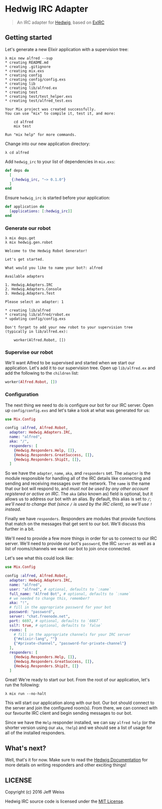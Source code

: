 # Hedwig IRC Adapter
> An IRC adapter for [Hedwig](https://github.com/hedwig-im/hedwig), based
> on [ExIRC](https://github.com/bitwalker/exirc)

## Getting started

Let's generate a new Elixir application with a supervision tree:

```
λ mix new alfred --sup
* creating README.md
* creating .gitignore
* creating mix.exs
* creating config
* creating config/config.exs
* creating lib
* creating lib/alfred.ex
* creating test
* creating test/test_helper.exs
* creating test/alfred_test.exs

Your Mix project was created successfully.
You can use "mix" to compile it, test it, and more:

    cd alfred
    mix test

Run "mix help" for more commands.
```

Change into our new application directory:

```
λ cd alfred
```

Add `hedwig_irc` to your list of dependencies in `mix.exs`:

```elixir
def deps do
  [
   {:hedwig_irc, "~> 0.1.0"}
  ]
end
```

Ensure `hedwig_irc` is started before your application:

```elixir
def application do
  [applications: [:hedwig_irc]]
end
```

### Generate our robot

```
λ mix deps.get
λ mix hedwig.gen.robot

Welcome to the Hedwig Robot Generator!

Let's get started.

What would you like to name your bot?: alfred

Available adapters

1. Hedwig.Adapters.IRC
2. Hedwig.Adapters.Console
3. Hedwig.Adapters.Test

Please select an adapter: 1

* creating lib/alfred
* creating lib/alfred/robot.ex
* updating config/config.exs

Don't forget to add your new robot to your supervision tree
(typically in lib/alfred.ex):

    worker(Alfred.Robot, [])
```

### Supervise our robot

We'll want Alfred to be supervised and started when we start our application.
Let's add it to our supervision tree. Open up `lib/alfred.ex` and add the
following to the `children` list:

```elixir
worker(Alfred.Robot, [])
```

### Configuration

The next thing we need to do is configure our bot for our IRC server. Open
up `config/config.exs` and let's take a look at what was generated for us:

```elixir
use Mix.Config

config :alfred, Alfred.Robot,
  adapter: Hedwig.Adapters.IRC,
  name: "alfred",
  aka: "/",
  responders: [
    {Hedwig.Responders.Help, []},
    {Hedwig.Responders.GreatSuccess, []},
    {Hedwig.Responders.ShipIt, []},
  ]
```

So we have the `adapter`, `name`, `aka`, and `responders` set. The `adapter` is
the module responsible for handling all of the IRC details like connecting
and sending and receiving messages over the network. The `name` is the name
that our bot will respond to, and _must not be used by any other account registered
or active on IRC_. The `aka` (also known as) field is optional, but it
allows us to address our bot with an alias. By default, this alias is set to
`/`; _we'll need to change that (since `/` is used by the IRC client), so
we'll use `!` instead_.

Finally we have `responders`. Responders are modules that provide functions that
match on the messages that get sent to our bot. We'll discuss this further in
a bit.

We'll need to provide a few more things in order for us to connect to our
IRC server. We'll need to provide our bot's `password`, the IRC `server` as well as
a list of rooms/channels we want our bot to join once connected.

Let's see what this could look like:

```elixir
use Mix.Config

config :alfred, Alfred.Robot,
  adapter: Hedwig.Adapters.IRC,
  name: "alfred",
  user: "alfred", # optional, defaults to `:name`
  full_name: "Alfred Bot", # optional, defaults to `:name`
  # we needed to change this, remember?
  aka: "!",
  # fill in the appropriate password for your bot
  password: "password",
  server: "chat.freenode.net",
  port: 6697, # optional, defaults to `6667`
  ssl?: true, # optional, defaults to `false`
  rooms: [
    # fill in the appropriate channels for your IRC server
    {"#elixir-lang", ""}
    {"#private-channel", "password-for-private-channel"}
  ],
  responders: [
    {Hedwig.Responders.Help, []},
    {Hedwig.Responders.GreatSuccess, []},
    {Hedwig.Responders.ShipIt, []}
  ]
```

Great! We're ready to start our bot. From the root of our application, let's run
the following:

```
λ mix run --no-halt
```

This will start our application along with our bot. Our bot should connect to
the server and join the configured room(s). From there, we can connect with our
favourite IRC client and begin sending messages to our bot.

Since we have the `Help` responder installed, we can say `alfred help` (or the
shorter version using our `aka`, `!help`) and we should see a list of usage for
all of the installed responders.

## What's next?

Well, that's it for now. Make sure to read the [Hedwig Documentation](http://hexdocs.pm/hedwig) for more
details on writing responders and other exciting things!

## LICENSE

Copyright (c) 2016 Jeff Weiss

Hedwig IRC source code is licensed under the [MIT License](https://github.com/jeffweiss/hedwig_irc/blob/master/LICENSE.md).
